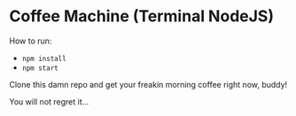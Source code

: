 # Coffee Machine (Terminal NodeJS)

How to run:
- `npm install`
- `npm start`

Clone this damn repo and get your freakin morning coffee right now, buddy!

You will not regret it...

